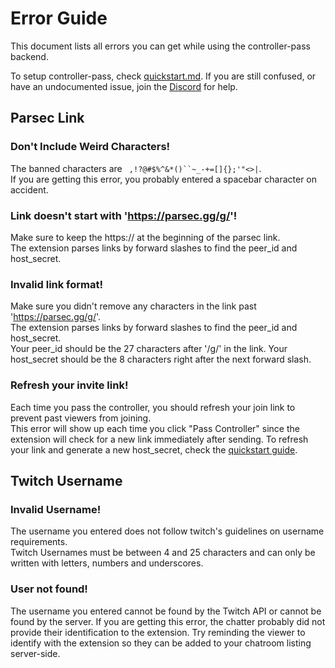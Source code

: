 # Error Guide
This document lists all errors you can get while using the controller-pass backend. 

To setup controller-pass, check [quickstart.md](https://github.com/satasatalight/controller-pass/blob/main/help/quickstart.md). If you are still confused, or have an undocumented issue, join the [Discord](https://discord.gg/8qafaugUcD) for help.

## Parsec Link
### Don't Include Weird Characters!
The banned characters are ` ,!?@#$%^&*()``~_-+=[]{};'"<>|`.  
If you are getting this error, you probably entered a spacebar character on accident.

### Link doesn't start with 'https://parsec.gg/g/'!
Make sure to keep the https:// at the beginning of the parsec link.  
The extension parses links by forward slashes to find the peer_id and host_secret.

### Invalid link format!
Make sure you didn't remove any characters in the link past 'https://parsec.gg/g/'.  
The extension parses links by forward slashes to find the peer_id and host_secret.  
Your peer_id should be the 27 characters after '/g/' in the link. Your host_secret should be the 8 characters right after the next forward slash.

### Refresh your invite link!
Each time you pass the controller, you should refresh your join link to prevent past viewers from joining.  
This error will show up each time you click "Pass Controller" since the extension will check for a new link immediately after sending. 
To refresh your link and generate a new host_secret, check the [quickstart guide](https://github.com/satasatalight/controller-pass/blob/main/help/quickstart.md#refresh-your-join-link).

## Twitch Username
### Invalid Username!
The username you entered does not follow twitch's guidelines on username requirements.  
Twitch Usernames must be between 4 and 25 characters and can only be written with letters, numbers and underscores.

### User not found!
The username you entered cannot be found by the Twitch API or cannot be found by the server.
If you are getting this error, the chatter probably did not provide their identification to the extension.
Try reminding the viewer to identify with the extension so they can be added to your chatroom listing server-side.
